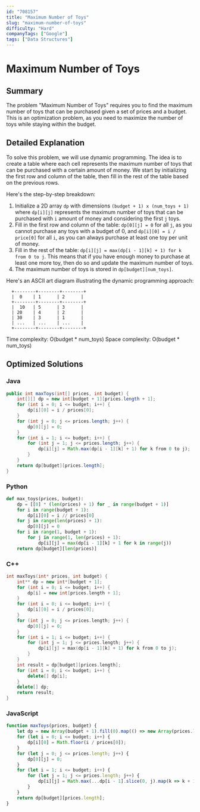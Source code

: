 ```yaml
---
id: "708157"
title: "Maximum Number of Toys"
slug: "maximum-number-of-toys"
difficulty: "Hard"
companyTags: ["Google"]
tags: ["Data Structures"]
---
```


**Maximum Number of Toys**
=====================================================

## Summary
The problem "Maximum Number of Toys" requires you to find the maximum number of toys that can be purchased given a set of prices and a budget. This is an optimization problem, as you need to maximize the number of toys while staying within the budget.

## Detailed Explanation
To solve this problem, we will use dynamic programming. The idea is to create a table where each cell represents the maximum number of toys that can be purchased with a certain amount of money. We start by initializing the first row and column of the table, then fill in the rest of the table based on the previous rows.

Here's the step-by-step breakdown:

1. Initialize a 2D array `dp` with dimensions `(budget + 1) x (num_toys + 1)` where `dp[i][j]` represents the maximum number of toys that can be purchased with `i` amount of money and considering the first `j` toys.
2. Fill in the first row and column of the table: `dp[0][j] = 0` for all `j`, as you cannot purchase any toys with a budget of 0, and `dp[i][0] = i / price[0]` for all `i`, as you can always purchase at least one toy per unit of money.
3. Fill in the rest of the table: `dp[i][j] = max(dp[i - 1][k] + 1) for k from 0 to j`. This means that if you have enough money to purchase at least one more toy, then do so and update the maximum number of toys.
4. The maximum number of toys is stored in `dp[budget][num_toys]`.

Here's an ASCII art diagram illustrating the dynamic programming approach:
```
  +--------+--------+--------+
  |  0    | 1      | 2      |
  +--------+--------+--------+
  |  10   | 5      | 3      |
  | 20    | 4      | 2      |
  | 30    | 3      | 1      |
  | ...   | ...    | ...    |
  +--------+--------+--------+
```
Time complexity: O(budget * num_toys)
Space complexity: O(budget * num_toys)

## Optimized Solutions
### Java
```java
public int maxToys(int[] prices, int budget) {
    int[][] dp = new int[budget + 1][prices.length + 1];
    for (int i = 0; i <= budget; i++) {
        dp[i][0] = i / prices[0];
    }
    for (int j = 0; j <= prices.length; j++) {
        dp[0][j] = 0;
    }
    for (int i = 1; i <= budget; i++) {
        for (int j = 1; j <= prices.length; j++) {
            dp[i][j] = Math.max(dp[i - 1][k] + 1) for k from 0 to j);
        }
    }
    return dp[budget][prices.length];
}
```
### Python
```python
def max_toys(prices, budget):
    dp = [[0] * (len(prices) + 1) for _ in range(budget + 1)]
    for i in range(budget + 1):
        dp[i][0] = i // prices[0]
    for j in range(len(prices) + 1):
        dp[0][j] = 0
    for i in range(1, budget + 1):
        for j in range(1, len(prices) + 1):
            dp[i][j] = max(dp[i - 1][k] + 1 for k in range(j))
    return dp[budget][len(prices)]
```
### C++
```cpp
int maxToys(int* prices, int budget) {
    int** dp = new int*[budget + 1];
    for (int i = 0; i <= budget; i++) {
        dp[i] = new int[prices.length + 1];
    }
    for (int i = 0; i <= budget; i++) {
        dp[i][0] = i / prices[0];
    }
    for (int j = 0; j <= prices.length; j++) {
        dp[0][j] = 0;
    }
    for (int i = 1; i <= budget; i++) {
        for (int j = 1; j <= prices.length; j++) {
            dp[i][j] = max(dp[i - 1][k] + 1) for k from 0 to j);
        }
    }
    int result = dp[budget][prices.length];
    for (int i = 0; i <= budget; i++) {
        delete[] dp[i];
    }
    delete[] dp;
    return result;
}
```
### JavaScript
```javascript
function maxToys(prices, budget) {
    let dp = new Array(budget + 1).fill(0).map(() => new Array(prices.length + 1));
    for (let i = 0; i <= budget; i++) {
        dp[i][0] = Math.floor(i / prices[0]);
    }
    for (let j = 0; j <= prices.length; j++) {
        dp[0][j] = 0;
    }
    for (let i = 1; i <= budget; i++) {
        for (let j = 1; j <= prices.length; j++) {
            dp[i][j] = Math.max(...dp[i - 1].slice(0, j).map(k => k + 1));
        }
    }
    return dp[budget][prices.length];
}
```